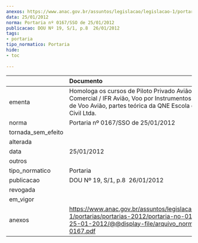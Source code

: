 ```yaml
---
anexos: https://www.anac.gov.br/assuntos/legislacao/legislacao-1/portarias/portarias-2012/portaria-no-0167-sso-de-25-01-2012/@@display-file/arquivo_norma/PA2012-0167.pdf
data: 25/01/2012
norma: Portaria nº 0167/SSO de 25/01/2012
publicacao: DOU Nº 19, S/1, p.8  26/01/2012
tags:
- portaria
tipo_normatico: Portaria
hide: 
- toc 
 
---
```


|                    | Documento                                                                                                                                                                    |
|:-------------------|:-----------------------------------------------------------------------------------------------------------------------------------------------------------------------------|
| ementa             | Homologa os cursos de Piloto Privado Avião, Piloto Comercial / IFR Avião, Voo por Instrumentos e Instrutor de Voo Avião, partes teórica da QNE Escola de Aviação Civil Ltda. |
| norma              | Portaria nº 0167/SSO de 25/01/2012                                                                                                                                           |
| tornada_sem_efeito |                                                                                                                                                                              |
| alterada           |                                                                                                                                                                              |
| data               | 25/01/2012                                                                                                                                                                   |
| outros             |                                                                                                                                                                              |
| tipo_normatico     | Portaria                                                                                                                                                                     |
| publicacao         | DOU Nº 19, S/1, p.8  26/01/2012                                                                                                                                              |
| revogada           |                                                                                                                                                                              |
| em_vigor           |                                                                                                                                                                              |
| anexos             | https://www.anac.gov.br/assuntos/legislacao/legislacao-1/portarias/portarias-2012/portaria-no-0167-sso-de-25-01-2012/@@display-file/arquivo_norma/PA2012-0167.pdf            |